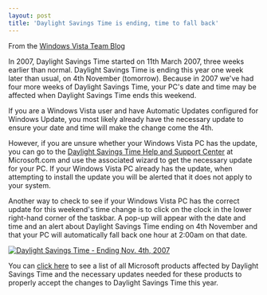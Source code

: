 ```yaml
---
layout: post
title: 'Daylight Savings Time is ending, time to fall back'
---
```

From the [Windows Vista Team Blog](http://windowsvistablog.com/blogs/windowsvista/archive/2007/11/03/daylight-savings-time-is-ending-time-to-fall-back.aspx)

In 2007, Daylight Savings Time started on 11th March 2007, three weeks earlier than normal. Daylight Savings Time is ending this year one week later than usual, on 4th November (tomorrow). Because in 2007 we've had four more weeks of Daylight Savings Time, your PC's date and time may be affected when Daylight Savings Time ends this weekend.

If you are a Windows Vista user and have Automatic Updates configured for Windows Update, you most likely already have the necessary update to ensure your date and time will make the change come the 4th.

However, if you are unsure whether your Windows Vista PC has the update, you can go to the [Daylight Savings Time Help and Support Center](http://support.microsoft.com/gp/cp_dst) at Microsoft.com and use the associated wizard to get the necessary update for your PC. If your Windows Vista PC already has the update, when attempting to install the update you will be alerted that it does not apply to your system.

Another way to check to see if your Windows Vista PC has the correct update for this weekend's time change is to click on the clock in the lower right-hand corner of the taskbar. A pop-up will appear with the date and time and an alert about Daylight Savings Time ending on 4th November and that your PC will automatically fall back one hour at 2:00am on that date.

[![Daylight Savings Time - Ending Nov. 4th, 2007](http://windowsvistablog.com/photos/windows_experience_images/images/490744/original.aspx)](http://windowsvistablog.com/photos/windows_experience_images/images/490744/original.aspx)

You can [click here](http://support.microsoft.com/gp/dst_prodlist) to see a list of all Microsoft products affected by Daylight Savings Time and the necessary updates needed for these products to properly accept the changes to Daylight Savings Time this year.
